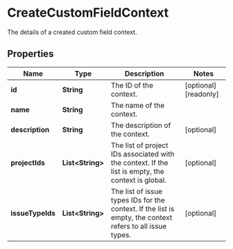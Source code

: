 

# CreateCustomFieldContext

The details of a created custom field context.

## Properties

Name | Type | Description | Notes
------------ | ------------- | ------------- | -------------
**id** | **String** | The ID of the context. |  [optional] [readonly]
**name** | **String** | The name of the context. | 
**description** | **String** | The description of the context. |  [optional]
**projectIds** | **List&lt;String&gt;** | The list of project IDs associated with the context. If the list is empty, the context is global. |  [optional]
**issueTypeIds** | **List&lt;String&gt;** | The list of issue types IDs for the context. If the list is empty, the context refers to all issue types. |  [optional]



